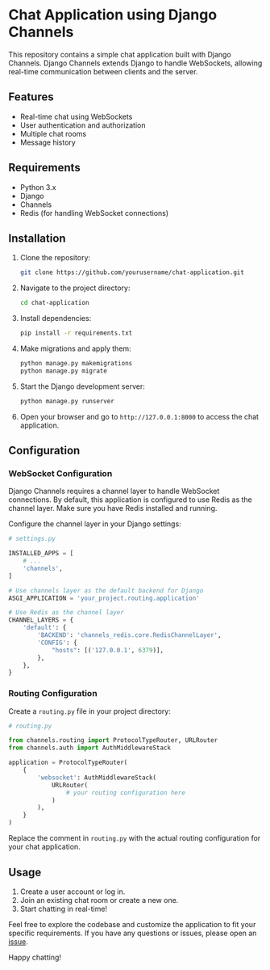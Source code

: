 # Chat Application using Django Channels

This repository contains a simple chat application built with Django Channels. Django Channels extends Django to handle WebSockets, allowing real-time communication between clients and the server.

## Features

- Real-time chat using WebSockets
- User authentication and authorization
- Multiple chat rooms
- Message history

## Requirements

- Python 3.x
- Django
- Channels
- Redis (for handling WebSocket connections)

## Installation

1. Clone the repository:

   ```bash
   git clone https://github.com/yourusername/chat-application.git
   ```

2. Navigate to the project directory:

   ```bash
   cd chat-application
   ```

3. Install dependencies:

   ```bash
   pip install -r requirements.txt
   ```

4. Make migrations and apply them:

   ```bash
   python manage.py makemigrations
   python manage.py migrate
   ```

5. Start the Django development server:

   ```bash
   python manage.py runserver
   ```

6. Open your browser and go to `http://127.0.0.1:8000` to access the chat application.

## Configuration

### WebSocket Configuration

Django Channels requires a channel layer to handle WebSocket connections. By default, this application is configured to use Redis as the channel layer. Make sure you have Redis installed and running.

Configure the channel layer in your Django settings:

```python
# settings.py

INSTALLED_APPS = [
    # ...
    'channels',
]

# Use channels layer as the default backend for Django
ASGI_APPLICATION = 'your_project.routing.application'

# Use Redis as the channel layer
CHANNEL_LAYERS = {
    'default': {
        'BACKEND': 'channels_redis.core.RedisChannelLayer',
        'CONFIG': {
            "hosts": [('127.0.0.1', 6379)],
        },
    },
}
```

### Routing Configuration

Create a `routing.py` file in your project directory:

```python
# routing.py

from channels.routing import ProtocolTypeRouter, URLRouter
from channels.auth import AuthMiddlewareStack

application = ProtocolTypeRouter(
    {
        'websocket': AuthMiddlewareStack(
            URLRouter(
                # your routing configuration here
            )
        ),
    }
)
```

Replace the comment in `routing.py` with the actual routing configuration for your chat application.

## Usage

1. Create a user account or log in.
2. Join an existing chat room or create a new one.
3. Start chatting in real-time!

Feel free to explore the codebase and customize the application to fit your specific requirements. If you have any questions or issues, please open an [issue](https://github.com/yourusername/chat-application/issues).

Happy chatting!
